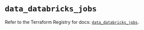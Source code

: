 # `data_databricks_jobs`

Refer to the Terraform Registry for docs: [`data_databricks_jobs`](https://registry.terraform.io/providers/databricks/databricks/1.65.1/docs/data-sources/jobs).
